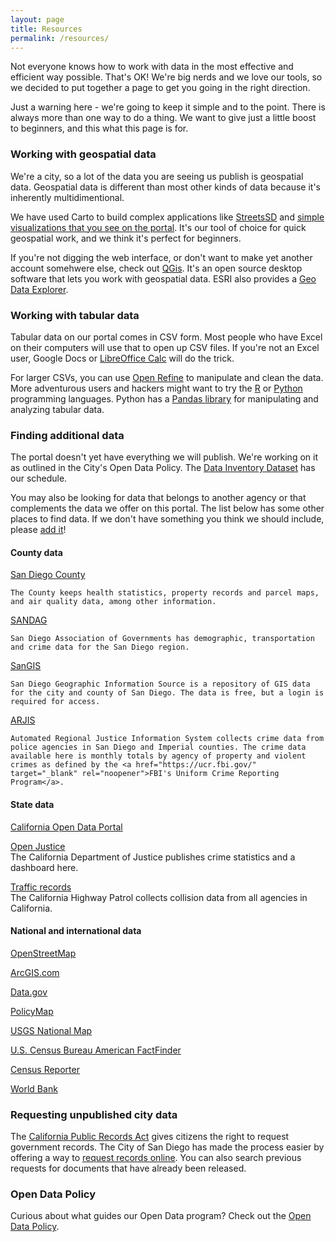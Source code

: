 ```yaml
---
layout: page
title: Resources
permalink: /resources/
---
```


Not everyone knows how to work with data in the most effective and efficient way possible.  That's OK!  We're big nerds and we love our tools, so we decided to put together a page to get you going in the right direction.

Just a warning here - we're going to keep it simple and to the point.  There is always more than one way to do a thing.  We want to give just a little boost to beginners, and this what this page is for.

### Working with geospatial data
We're a city, so a lot of the data you are seeing us publish is geospatial data.  Geospatial data is different than most other kinds of data because it's inherently multidimentional.

We have used Carto to build complex applications like [StreetsSD](http://streets.sandiego.gov) and [simple visualizations that you see on the portal](data.sandiego.gov).  It's our tool of choice for quick geospatial work, and we think it's perfect for beginners.

If you're not digging the web interface, or don't want to make yet another account somehwere else, check out [QGis](http://www2.qgis.org/en/site/).  It's an open source desktop software that lets you work with geospatial data.  ESRI also provides a [Geo Data Explorer](http://www.esri.com/software/arcgis/explorer/).

### Working with tabular data
Tabular data on our portal comes in CSV form.  Most people who have Excel on their computers will use that to open up CSV files.   If you're not an Excel user, Google Docs or [LibreOffice Calc](http://www.libreoffice.org/discover/calc/) will do the trick.

For larger CSVs, you can use [Open Refine](http://openrefine.org/) to manipulate and clean the data. More adventurous users and hackers might want to try the [R](https://www.r-project.org/about.html) or [Python](https://www.python.org/) programming languages. Python has a [Pandas library](http://pandas.pydata.org/) for manipulating and analyzing tabular data.

### Finding additional data
The portal doesn't yet have everything we will publish. We're working on it as outlined in the City's Open Data Policy. The [Data Inventory Dataset](/datasets/data-inventory/) has our schedule.

You may also be looking for data that belongs to another agency or that complements the data we offer on this portal. The list below has some other places to find data. If we don't have something you think we should include, please [add it](https://github.com/cityofsandiego)!

#### County data

<p>
	<a href="http://www.sandiegocounty.gov/" target="_blank" rel="noopener" class="resources-page-link">San Diego County</a> <br>

	The County keeps health statistics, property records and parcel maps, and air quality data, among other information.
</p>
<p>
	<a href="http://datasurfer.sandag.org/" target="_blank" rel="noopener" class="resources-page-link">SANDAG</a> <br>

	San Diego Association of Governments has demographic, transportation and crime data for the San Diego region.

</p>
<p>
	<a href="http://www.openstreetmap.org" target="_blank" rel="noopener" class="resources-page-link">SanGIS</a> <br>

	San Diego Geographic Information Source is a repository of GIS data for the city and county of San Diego. The data is free, but a login is required for access.
</p>
<p>
	<a href="http://crimestats.arjis.org/" target="_blank" rel="noopener" class="resources-page-link">ARJIS</a> <br>

	Automated Regional Justice Information System collects crime data from police agencies in San Diego and Imperial counties. The crime data available here is monthly totals by agency of property and violent crimes as defined by the <a href="https://ucr.fbi.gov/" target="_blank" rel="noopener">FBI's Uniform Crime Reporting Program</a>.
</p>

#### State data

<p>
	<a href="https://data.ca.gov/" target="_blank" rel="noopener" class="resources-page-link">California Open Data Portal</a><br>
</p>
<p>
	<a href="https://openjustice.doj.ca.gov/" target="_blank" rel="noopener" class="resources-page-link">Open Justice</a><br>
	The California Department of Justice publishes crime statistics and a dashboard here.
</p>
<p>
	<a href="http://iswitrs.chp.ca.gov/Reports/jsp/CollisionReports.jsp" target="_blank" rel="noopener" class="resources-page-link">Traffic records</a><br>
	The California Highway Patrol collects collision data from all agencies in California.
</p>

#### National and international data

<p><a href="http://www.openstreetmap.org" target="_blank" rel="noopener" class="resources-page-link">OpenStreetMap</a></p>
<p><a href="http://www.arcgis.com/" target="_blank" rel="noopener" class="resources-page-link">ArcGIS.com</a></p>
<p><a href="http://www.data.gov/" target="_blank" rel="noopener" class="resources-page-link">Data.gov</a></p>
<p><a href="http://www.policymap.com/" target="_blank" rel="noopener" class="resources-page-link">PolicyMap</a></p>
<p><a href="http://nationalmap.gov/viewer.html" target="_blank" rel="noopener" class="resources-page-link">USGS National Map</a></p>
<p><a href="http://factfinder.census.gov/" target="_blank" rel="noopener" class="resources-page-link">U.S. Census Bureau American FactFinder</a></p>
<p><a href="http://censusreporter.org/" target="_blank" rel="noopener" class="resources-page-link">Census Reporter</a></p>
<p><a href="http://data.worldbank.org/" target="_blank" rel="noopener" class="resources-page-link">World Bank</a></p>

### Requesting unpublished city data
The [California Public Records Act](http://ag.ca.gov/publications/summary_public_records_act.pdf) gives citizens the right to request government records. The City of San Diego has made the process easier by offering a way to [request records online](http://sandiego.nextrequest.com/). You can also search previous requests for documents that have already been released.

### Open Data Policy
Curious about what guides our Open Data program? Check out the [Open Data Policy](http://dockets.sandiego.gov/sirepub/view.aspx?cabinet=published_meetings&fileid=757846).
